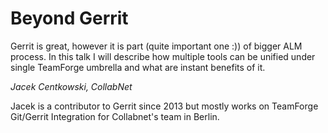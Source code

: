 # Beyond Gerrit

Gerrit is great, however it is part (quite important one :)) of bigger ALM process.
In this talk I will describe how multiple tools can be unified under single TeamForge umbrella and what are instant benefits of it.

*Jacek Centkowski, CollabNet*

Jacek is a contributor to Gerrit since 2013 but mostly works on TeamForge Git/Gerrit Integration for Collabnet's team in Berlin.